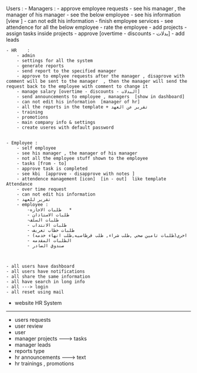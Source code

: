 Users : 
	- Managers    :
		- approve employee requests
		- see his manager , the manager of his manager
		- see the below employee
		- see his information  [view ]
		- can not edit his information 
		- finish employee services 
		- see attendence for all the below employee
		- rate the employee
		- add projects
		- assign tasks inside projects
		- approve [overtime - discounts - بدلات]
		- add leads 

	- HR    :
		- admin 
		- settings for all the system 
		- generate reports 
		- send report to the specified manager 
		- approve to emplyee requests after the manager , disaprove with comment will be sent to the manager  , then the manager will send the request back to the employee with comment to change it 
		- manage salary [overtime - discounts - البدلات]
		- send announcements to employee , managers  [show in dashboard]
		- can not edit his information  [manager of hr]
		- all the reports in the template + تقرير عن العهد
		- training 
		- promotions
		- main company info & settings
		- create useres with default password 


	- Employee :     
		- self employee
		- see his manager , the manager of his manager
		- not all the employee stuff shown to the employee
		- tasks [from - to]
		- approve task is completed
		- see kbi  [approve - disapprove with notes ]
		- attendence management [icon]  [in - out]  like template Attendance
		- over time request
		- can not edit his information 
		- تقرير للعهد
		- employee : 
			-طلبات الاجازه   *
			- طلبات الاستاذان
			-طلبات السلف
			- طلبات الانتداب
			- طلبات خطاب تعريف
			- اخري(طلبات تامين صحي ,طلب شراء, طلب قرطاسيه,طلب انهاء خدمه)
			- الطلبات المقدمه
			- صندوق الصادر



	- all users have dashboard 
	- all users have notifications
	- all share the same information 
	- all have search in long info 
	- all ---> login 
	- all reset using mail 
	


- website HR System 

------------------------------
- users requests
- user review
- user 
- manager projects ---> tasks
- manager leads 
- reports type
- hr announcements  ---> text
- hr trainings  , promotions 